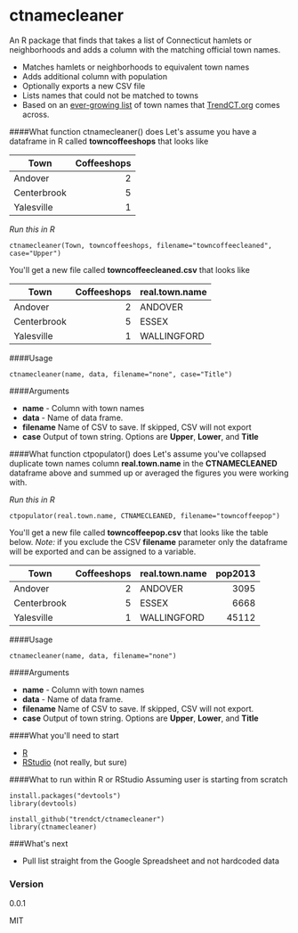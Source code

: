 # ctnamecleaner

An R package that finds that takes a list of Connecticut hamlets or neighborhoods and adds a column with the matching official town names. 

- Matches hamlets or neighborhoods to equivalent town names
- Adds additional column with population
-  Optionally exports a new CSV file
-  Lists names that could not be matched to towns
-  Based on an [ever-growing list](https://docs.google.com/spreadsheets/d/1WqZIGk2AkHXKYvd4uXy5a2nwyg529e7mMU5610Ale0g/edit?usp=sharing) of town names that [TrendCT.org](http://www.trendct.org) comes across. 

####What function ctnamecleaner() does
Let's assume you have a dataframe in R called **towncoffeeshops** that looks like

Town | Coffeeshops
--- | ---:
Andover | 2
Centerbrook | 5
Yalesville | 1

*Run this in R*
```ssh
ctnamecleaner(Town, towncoffeeshops, filename="towncoffeecleaned", case="Upper")
```
You'll get a new file called **towncoffeecleaned.csv** that looks like

Town | Coffeeshops | real.town.name
--- | ---: | --- 
Andover | 2 | ANDOVER
Centerbrook | 5 | ESSEX
Yalesville | 1 | WALLINGFORD

####Usage

```ssh
ctnamecleaner(name, data, filename="none", case="Title")
```

####Arguments
- **name** - Column with town names
- **data** - Name of data frame. 
- **filename** Name of CSV to save. If skipped, CSV will not export
- **case** Output of town string. Options are **Upper**, **Lower**, and **Title**


####What function ctpopulator() does
Let's assume you've collapsed duplicate town names column **real.town.name** in the **CTNAMECLEANED** dataframe above and summed up or averaged the figures you were working with. 

*Run this in R*
```ssh
ctpopulator(real.town.name, CTNAMECLEANED, filename="towncoffeepop")
```
You'll get a new file called **towncoffeepop.csv** that looks like the table below. *Note:* if you exclude the CSV **filename** parameter only the dataframe will be exported and can be assigned to a variable. 

Town | Coffeeshops | real.town.name | pop2013
--- | ---: | --- | ---:
Andover | 2 | ANDOVER | 3095
Centerbrook | 5 | ESSEX | 6668
Yalesville | 1 | WALLINGFORD | 45112

####Usage

```ssh
ctnamecleaner(name, data, filename="none")
```

####Arguments
- **name** - Column with town names
- **data** - Name of data frame. 
- **filename** Name of CSV to save. If skipped, CSV will not export.
- **case** Output of town string. Options are **Upper**, **Lower**, and **Title**

####What you'll need to start
  - [R](http://www.r-project.org/)
  - [RStudio](http://www.rstudio.com/) (not really, but sure)

####What to run within R or RStudio
Assuming user is starting from scratch
```ssh
install.packages("devtools")
library(devtools)

install_github("trendct/ctnamecleaner")
library(ctnamecleaner)
```

###What's next
  - Pull list straight from the Google Spreadsheet and not hardcoded data

### Version
0.0.1

MIT
